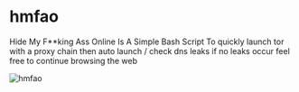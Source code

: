 # hmfao
Hide My F**king Ass Online Is A Simple Bash Script To quickly launch tor with a proxy chain then auto launch / check dns leaks if no leaks occur feel free to continue browsing the web

![hmfao](https://user-images.githubusercontent.com/48811414/87106598-b8ffc500-c255-11ea-9492-fd935919d56e.png)

